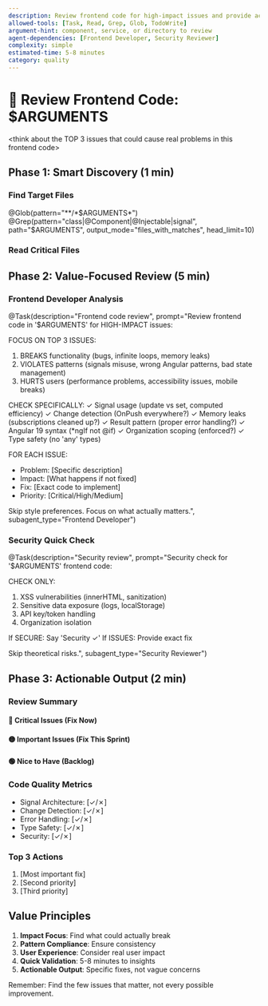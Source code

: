 ```yaml
---
description: Review frontend code for high-impact issues and provide actionable improvements
allowed-tools: [Task, Read, Grep, Glob, TodoWrite]
argument-hint: component, service, or directory to review
agent-dependencies: [Frontend Developer, Security Reviewer]
complexity: simple
estimated-time: 5-8 minutes
category: quality
---
```


# 🎯 Review Frontend Code: $ARGUMENTS

<think about the TOP 3 issues that could cause real problems in this frontend code>

## Phase 1: Smart Discovery (1 min)

### Find Target Files
@Glob(pattern="**/*$ARGUMENTS*")
@Grep(pattern="class|@Component|@Injectable|signal", path="$ARGUMENTS", output_mode="files_with_matches", head_limit=10)

### Read Critical Files
<!-- Read 2-3 most important files only -->

## Phase 2: Value-Focused Review (5 min)

### Frontend Developer Analysis
@Task(description="Frontend code review", prompt="Review frontend code in '$ARGUMENTS' for HIGH-IMPACT issues:

FOCUS ON TOP 3 ISSUES:
1. BREAKS functionality (bugs, infinite loops, memory leaks)
2. VIOLATES patterns (signals misuse, wrong Angular patterns, bad state management)
3. HURTS users (performance problems, accessibility issues, mobile breaks)

CHECK SPECIFICALLY:
✓ Signal usage (update vs set, computed efficiency)
✓ Change detection (OnPush everywhere?)
✓ Memory leaks (subscriptions cleaned up?)
✓ Result<T> pattern (proper error handling?)
✓ Angular 19 syntax (*ngIf not @if)
✓ Organization scoping (enforced?)
✓ Type safety (no 'any' types)

FOR EACH ISSUE:
- Problem: [Specific description]
- Impact: [What happens if not fixed]
- Fix: [Exact code to implement]
- Priority: [Critical/High/Medium]

Skip style preferences. Focus on what actually matters.", subagent_type="Frontend Developer")

### Security Quick Check
@Task(description="Security review", prompt="Security check for '$ARGUMENTS' frontend code:

CHECK ONLY:
1. XSS vulnerabilities (innerHTML, sanitization)
2. Sensitive data exposure (logs, localStorage)
3. API key/token handling
4. Organization isolation

If SECURE: Say 'Security ✓'
If ISSUES: Provide exact fix

Skip theoretical risks.", subagent_type="Security Reviewer")

## Phase 3: Actionable Output (2 min)

### Review Summary

#### 🔴 Critical Issues (Fix Now)
<!-- Issues that break functionality -->

#### 🟡 Important Issues (Fix This Sprint)
<!-- Issues that hurt maintainability -->

#### 🟢 Nice to Have (Backlog)
<!-- Minor improvements -->

### Code Quality Metrics
- Signal Architecture: [✓/✗]
- Change Detection: [✓/✗]
- Error Handling: [✓/✗]
- Type Safety: [✓/✗]
- Security: [✓/✗]

### Top 3 Actions
1. [Most important fix]
2. [Second priority]
3. [Third priority]

## Value Principles
1. **Impact Focus**: Find what could actually break
2. **Pattern Compliance**: Ensure consistency
3. **User Experience**: Consider real user impact
4. **Quick Validation**: 5-8 minutes to insights
5. **Actionable Output**: Specific fixes, not vague concerns

Remember: Find the few issues that matter, not every possible improvement.